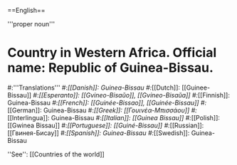 ==English==

'''proper noun'''

# Country in Western Africa. Official name: Republic of Guinea-Bissau.
#:'''Translations'''
#:*[[Danish]]: Guinea-Bissau
#:*[[Dutch]]: [[Guinee-Bissau]]
#:*[[Esperanto]]: [[Gvineo-Bisaŭo]], [[Gvineo-Bisaŭa]]
#:*[[Finnish]]: Guinea-Bissau
#:*[[French]]: [[Guinée-Bissao]], [[Guinée-Bissau]]
#:*[[German]]: Guinea-Bissau
#:*[[Greek]]: [[Γουινέα-Μπισσάου]]
#:*[[Interlingua]]: Guinea-Bissau
#:*[[Italian]]: [[Guinea Bissau]]
#:*[[Polish]]: [[Gwinea Bissau]]
#:*[[Portuguese]]: [[Guiné-Bissau]]
#:*[[Russian]]: [[Гвинея-Бисау]]
#:*[[Spanish]]: Guinea-Bissau
#:*[[Swedish]]: Guinea-Bissau

''See'': [[Countries of the world]]